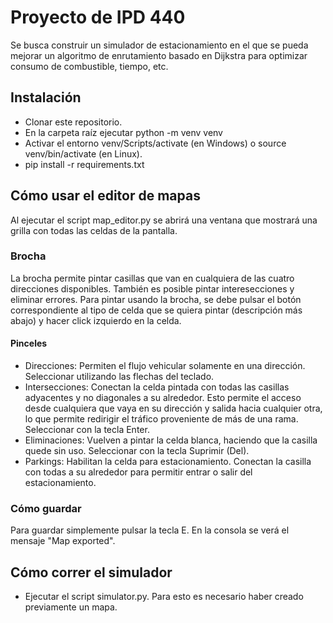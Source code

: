 # Proyecto de IPD 440

Se busca construir un simulador de estacionamiento en el que se pueda mejorar un algoritmo de enrutamiento basado en Dijkstra para optimizar consumo de combustible, tiempo, etc.

## Instalación

- Clonar este repositorio.
- En la carpeta raíz ejecutar python -m venv venv
- Activar el entorno venv/Scripts/activate (en Windows) o source venv/bin/activate (en Linux).
- pip install -r requirements.txt


## Cómo usar el editor de mapas

Al ejecutar el script map_editor.py se abrirá una ventana que mostrará una grilla con todas las celdas de la pantalla.

### Brocha

La brocha permite pintar casillas que van en cualquiera de las cuatro direcciones disponibles. También es posible pintar interesecciones y eliminar errores. Para pintar usando la brocha, se debe pulsar el botón correspondiente al tipo de celda que se quiera pintar (descripción más abajo) y hacer click izquierdo en la celda.

#### Pinceles

- Direcciones: Permiten el flujo vehicular solamente en una dirección. Seleccionar utilizando las flechas del teclado.
- Intersecciones: Conectan la celda pintada con todas las casillas adyacentes y no diagonales a su alrededor. Esto permite el acceso desde cualquiera que vaya en su dirección y salida hacia cualquier otra, lo que permite redirigir el tráfico proveniente de más de una rama. Seleccionar con la tecla Enter.
- Eliminaciones: Vuelven a pintar la celda blanca, haciendo que la casilla quede sin uso. Seleccionar con la tecla Suprimir (Del).
- Parkings: Habilitan la celda para estacionamiento. Conectan la casilla con todas a su alrededor para permitir entrar o salir del estacionamiento.

### Cómo guardar

Para guardar simplemente pulsar la tecla E. En la consola se verá el mensaje "Map exported".

## Cómo correr el simulador

- Ejecutar el script simulator.py. Para esto es necesario haber creado previamente un mapa.
